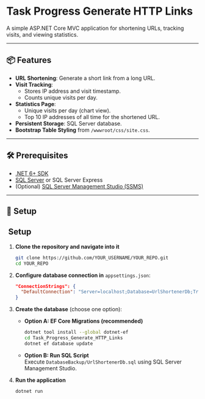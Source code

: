 # Task Progress Generate HTTP Links

A simple ASP.NET Core MVC application for shortening URLs, tracking visits, and viewing statistics.

---

## 📦 Features
- **URL Shortening**: Generate a short link from a long URL.
- **Visit Tracking**:
  - Stores IP address and visit timestamp.
  - Counts unique visits per day.
- **Statistics Page**:
  - Unique visits per day (chart view).
  - Top 10 IP addresses of all time for the shortened URL.
- **Persistent Storage**: SQL Server database.
- **Bootstrap Table Styling** from `/wwwroot/css/site.css`.

---

## 🛠 Prerequisites
- [.NET 6+ SDK](https://dotnet.microsoft.com/en-us/download)
- [SQL Server](https://www.microsoft.com/en-us/sql-server/sql-server-downloads) or SQL Server Express
- (Optional) [SQL Server Management Studio (SSMS)](https://aka.ms/ssmsfullsetup)

---

## 🚀 Setup

## ​ Setup

1. **Clone the repository and navigate into it**  
   ```bash
   git clone https://github.com/YOUR_USERNAME/YOUR_REPO.git
   cd YOUR_REPO
   ```

2. **Configure database connection in** `appsettings.json`:  
   ```json
   "ConnectionStrings": {
     "DefaultConnection": "Server=localhost;Database=UrlShortenerDb;Trusted_Connection=True;MultipleActiveResultSets=true"
   }
   ```

3. **Create the database** (choose one option):

   - **Option A: EF Core Migrations (recommended)**  
     ```bash
     dotnet tool install --global dotnet-ef
     cd Task_Progress_Generate_HTTP_Links
     dotnet ef database update
     ```

   - **Option B: Run SQL Script**  
     Execute `DatabaseBackup/UrlShortenerDb.sql` using SQL Server Management Studio.


4. **Run the application**  
   ```bash
   dotnet run
   ```
